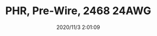 ﻿---
layout: post 
title: PHR, Pre-Wire, 2468 24AWG
tags: PH
categories: wire-harness
overview: 
series: PH
part_number: 7-PHR-2
thumb_img: static/202011/479-thumb-20201103100212.jpg
image: static/202011/479-20201103100212.jpg
date: 2020/11/3 2:01:09
---



